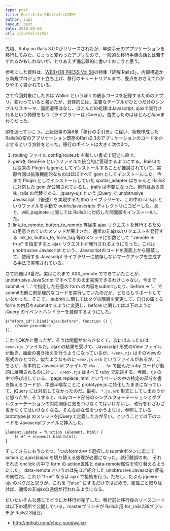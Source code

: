 ```yaml
---
type: post
title: Rails2.3からRails3への移行
author: sugi
layout: post
date: 2010-09-06
url: /journal/2255/
---
```

先頃、Ruby on Rails 3.0.0がリリースされたが、早速手元のアプリケーションを移行してみた。ちょっと変わったアプリなので、一般的な移行手順の話とは若干ずれるかもしれないが、とりあえず備忘録的に書いておこうと思う。

参考にした資料は、<a href="http://gihyo.jp/magazine/wdpress/archive/2010/vol58" onclick="_gaq.push(['_trackEvent', 'outbound-article', 'http://gihyo.jp/magazine/wdpress/archive/2010/vol58', 'WEB+DB PRESS Vol.58']);" >WEB+DB PRESS Vol.58</a>の特集「詳解 Rails3」。内部構造から新規プロジェクト立ち上げ、移行のチュートリアルまで、要点をおさえてわかりやすく書かれている。

さて今回対象にしたのは Walkrr というぼくの散歩コースを記録するためのアプリ。変わっていると書いたが、具体的には、主要なテーブルがひとつだけのシンプルなスキーマ、画面遷移はなし、ほとんどの処理はJavascript, ajaxで実行されるという特徴をもつ（ライブラリーは jQuery）。苦労したのはほとんどAjaxまわりだった。

順を追っていこう。上記記事の第6章「移行の手引き」に従い、新規作成した Rails3の空のアプリケーション既存のRails2.3のアプリケーションのコードをかぶせるという方針をとった。移行のポイントは大きく次の3つ。

  1. routing ファイル config/route.rb を新しい書式で記述し直す。
  2. gemを GemFile というファイルで統合的に管理するようにする。Rails3では従来の Plugin もgemとしてインストールすることが推奨されていて、実際今回は拡張機能的なものはほぼすべて gem としてインストールした。今まで Plugin としてインストールしていた spatial_adapter はちゃんと Rails3 に対応した gem が公開されているし、jrails は不要になった。例外はある意味 jrails の代替である、jquery-ujs という jQuery で unobtrusive Javascript （後述）を実現するためのライブラリーで、この中の rails.js というファイルを手動で public/javascripts ディレクトリにコピーした。あと、will_paginate に関しては Rails3 に対応した開発版をインストールした。
  3. link_to_remote, button_to_remote 等従来 ajax リクエストを発行するための用意されていたメソッドが廃止され、通常の非ajaxのリクエストを発行する link_to, button_to, form_tag 等のメソッドに引数として ":remote => true" を指定すると ajax リクエストが発行されるようになった。これは unobtrusive Javascript という、Javascriptのコードを表面上から隠蔽して、使用する Javascript ライブラリーに依存しないマークアップを生成する手法で実現されている。

さて問題は3番だ。実はこれまで XXX_remote でできていたことが、unobtrusive JavaScript ですべてそのまま実現できるわけじゃない。今まで submit => '...' で指定した任意の form の内容をsubmitしたり、before => '...' でsubmitの前に前処理的なコードを実行していたのだが、どちらもサポートしていなかった。そこで、 submit に関してはタグの階層を変更して、自分の属する form の内容をsubmitするように変更し、before に関しては以下のように jQuery のイベントハンドラーを登録するようにした。

    $("#form_id").bind("ajax:before", function () {
        //some procedure
    });
    

これでOKかと思ったが、そうは問屋がおろさなくて、次にはまったのは `<em>.rjs` ファイルだ。ajax の結果を受けて、Javascript 形式のView ファイルが動き、画面の書き換えを行うようになっているが、`</em>.rjs` はそのViewの形式のひとつだ。似たようなものに `<em>.js.erb` というファイルがあるが、こちらが、基本的に Javascript ファイルで `<%= ... %>` で囲んだ ruby コードが動的に展開されるのに対し、 `</em>.rjs` はすべて ruby で記述する。今回、rjs の中で呼び出している、 page.replace_html というページの中の特定の部分を書き換えるコードが、中途半端なことに prototype.js に特化したままになっていて、jQuery には対応してなかったのだ。最初、 `*.js.erb` 形式にしてしまおうかと思ったが、そうすると、rubyコード部分のシングルクォーテーションとダブルクォーテーションの対応関係に気をつけなくてはいけないし、改行をわざわざ省かなくてはいけなくなる。そんな妙な気をつかうよりは、参照している prototype.js のメソッドをjQueryで定義した方が早い。ということで以下のコードを Javascriptファイルに挿入した。

    Element.update = function (element, html) {
        $('#' + element).html(html);
    }
    

そしてさらにもうひとつ、1つのformの中で選択したsubmitボタンに応じて action と ajax/非ajax を切り替える処理が必要になった。試行錯誤の末、 それぞれの onclick の中で form の action属性と data-remote属性を切り替えるようにした。 data-remote というのは先ほど紹介した unobtrusive Javascript 固有の属性だ。これが "true" ならば ajax で接続を行う。ただし、たぶん jqueiry-ujs のバグだと思うが、これを "false" にするだけではだめで、属性ごと取り除けば、通常の非ajaxの通信が行われるようになる。

だいたいそんな感じでどうにか移行が完了した。移行前と移行後のソースコードは以下の場所で公開している。masterブランチが Rails3 用 for_rails238ブランチが Rails2.3用だ。

  * <a href="http://github.com/chez-sugi/walkrr" onclick="_gaq.push(['_trackEvent', 'outbound-article', 'http://github.com/chez-sugi/walkrr', 'http://github.com/chez-sugi/walkrr']);" >http://github.com/chez-sugi/walkrr</a>

